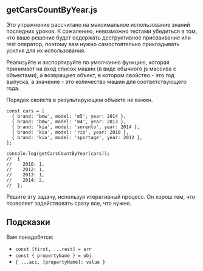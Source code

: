 ## getCarsCountByYear.js

Это упражнение рассчитано на максимальное использование знаний последних уроков. К сожалению, невозможно тестами убедиться в том, что ваше решение будет содержать деструктивное присваивание или rest оператор, поэтому вам нужно самостоятельно прикладывать усилия для их использования.

Реализуйте и экспортируйте по умолчанию функцию, которая принимает на вход список машин (в виде обычного js массива с объектами), а возвращает объект, в котором свойство - это год выпуска, а значение - это количество машин для соответствующего года.

Порядок свойств в результирующем объекте не важен.

```
const cars = [
  { brand: 'bmw', model: 'm5', year: 2014 },
  { brand: 'bmw', model: 'm4', year: 2013 },
  { brand: 'kia', model: 'sorento', year: 2014 },
  { brand: 'kia', model: 'rio', year: 2010 },
  { brand: 'kia', model: 'sportage', year: 2012 },
];

console.log(getCarsCountByYear(cars));
//  {
//    2010: 1,
//    2012: 1,
//    2013: 1,
//    2014: 2,
//  };
```

Решите эту задачу, используя итеративный процесс. Он хорош тем, что позволяeт задействовать сразу все, что нужно.

## Подсказки

Вам понадобятся:
* `const [first, ...rest] = arr`
* `const { propertyName } = obj`
* `{ ...acc, [propertyName]: value }`
